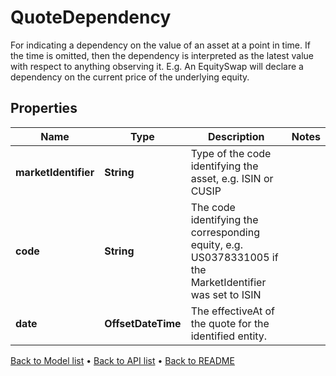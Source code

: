 

# QuoteDependency

For indicating a dependency on the value of an asset at a point in time.  If the time is omitted, then the dependency is interpreted as the latest value with respect to anything observing it.  E.g. An EquitySwap will declare a dependency on the current price of the underlying equity.

## Properties

| Name | Type | Description | Notes |
|------------ | ------------- | ------------- | -------------|
|**marketIdentifier** | **String** | Type of the code identifying the asset, e.g. ISIN or CUSIP |  |
|**code** | **String** | The code identifying the corresponding equity, e.g. US0378331005 if the MarketIdentifier was set to ISIN |  |
|**date** | **OffsetDateTime** | The effectiveAt of the quote for the identified entity. |  |



[Back to Model list](../README.md#documentation-for-models) &#8226; [Back to API list](../README.md#documentation-for-api-endpoints) &#8226; [Back to README](../README.md)


